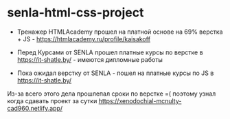 # senla-html-css-project

- Тренажер HTMLAcademy прошел на платной основе на 69% 
верстка + JS - https://htmlacademy.ru/profile/kaisakoff 

- Перед Курсами от SENLA прошел платные курсы по верстке в https://it-shatle.by/ - имеются дипломные работы
- Пока ожидал верстку от SENLA - пошел на платные курсы по JS в https://it-shatle.by/

Из-за всего этого дела прошлепал сроки по верстке =( поэтому узнал когда сдавать проект за сутки
https://xenodochial-mcnulty-cad960.netlify.app/